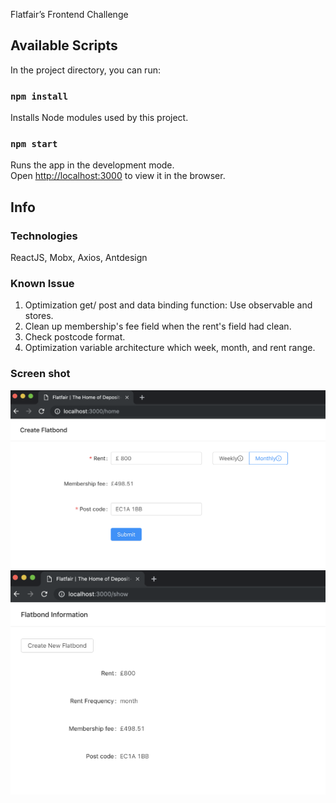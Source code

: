 Flatfair’s Frontend Challenge

## Available Scripts

In the project directory, you can run:

### `npm install`

Installs Node modules used by this project.

### `npm start`

Runs the app in the development mode.<br>
Open [http://localhost:3000](http://localhost:3000) to view it in the browser.

## Info

### Technologies
ReactJS, Mobx, Axios, Antdesign

### Known Issue
1. Optimization get/ post and data binding function: Use observable and stores.
2. Clean up membership's fee field when the rent's field had clean.
3. Check postcode format.
4. Optimization variable architecture which week, month, and rent range.

### Screen shot
![image](https://github.com/cms4225/flatbond_codechallenage/blob/master/createFlatbond.png)
![image](https://github.com/cms4225/flatbond_codechallenage/blob/master/infoFlatbond.png)


